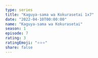 ```yaml
--- 
type: series 
title: "Kaguya-sama wa Kokurasetai 1x7" 
date: "2022-04-10T00:00:00" 
name: "Kaguya-sama wa Kokurasetai" 
season: 1 
episode: 7 
rating: 3 
ratingEmoji: "⭐️⭐️⭐️" 
share: false 
---
```

